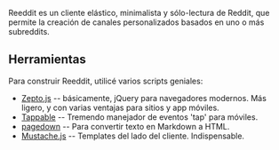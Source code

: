 Reeddit es un cliente elástico, minimalista y sólo-lectura de Reddit, que permite la creación de canales personalizados basados en uno o más subreddits.

## Herramientas

Para construir Reeddit, utilicé varios scripts geniales:

*	[Zepto.js](http://zeptojs.com/) -- básicamente, jQuery para navegadores modernos. Más ligero, y con varias ventajas para sitios y app móviles.
*	[Tappable](https://github.com/cheeaun/tappable) -- Tremendo manejador de eventos 'tap' para móviles.
*	[pagedown](http://code.google.com/p/pagedown/) -- Para convertir texto en Markdown a HTML.
*	[Mustache.js](https://github.com/janl/mustache.js/) -- Templates del lado del cliente. Indispensable.
